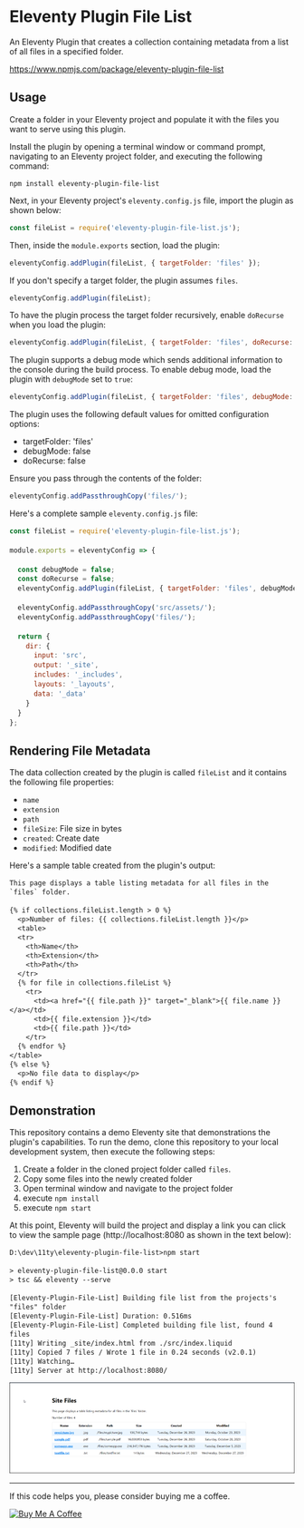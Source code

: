 # Eleventy Plugin File List

An Eleventy Plugin that creates a collection containing metadata from a list of all files in a specified folder.

https://www.npmjs.com/package/eleventy-plugin-file-list

## Usage

Create a folder in your Eleventy project and populate it with the files you want to serve using this plugin. 

Install the plugin by opening a terminal window or command prompt, navigating to an Eleventy project folder, and executing the following command:

```shell
npm install eleventy-plugin-file-list
```

Next, in your Eleventy project's `eleventy.config.js` file, import the plugin as shown below:

```js
const fileList = require('eleventy-plugin-file-list.js');
```

Then, inside the `module.exports` section, load the plugin:

```js
eleventyConfig.addPlugin(fileList, { targetFolder: 'files' });
```

If you don't specify a target folder, the plugin assumes `files`.

```js
eleventyConfig.addPlugin(fileList);
```

To have the plugin process the target folder recursively, enable `doRecurse` when you load the plugin:

```js
eleventyConfig.addPlugin(fileList, { targetFolder: 'files', doRecurse: true });
```

The plugin supports a debug mode which sends additional information to the console during the build process. To enable debug mode, load the plugin with `debugMode` set to `true`:

```js
eleventyConfig.addPlugin(fileList, { targetFolder: 'files', debugMode: true });
```

The plugin uses the following default values for omitted configuration options:

* targetFolder: 'files'
* debugMode: false
* doRecurse: false

Ensure you pass through the contents of the folder:

```js
eleventyConfig.addPassthroughCopy('files/');
```

Here's a complete sample `eleventy.config.js` file:

```js
const fileList = require('eleventy-plugin-file-list.js');

module.exports = eleventyConfig => {

  const debugMode = false;
  const doRecurse = false;
  eleventyConfig.addPlugin(fileList, { targetFolder: 'files', debugMode, doRecurse });

  eleventyConfig.addPassthroughCopy('src/assets/');
  eleventyConfig.addPassthroughCopy('files/');

  return {
    dir: {
      input: 'src',
      output: '_site',
      includes: '_includes',
      layouts: '_layouts',
      data: '_data'
    }
  }
};
```

## Rendering File Metadata

The data collection created by the plugin is called `fileList` and it contains the following file properties:

* `name`
* `extension`
* `path`
* `fileSize`: File size in bytes
* `created`: Create date
* `modified`: Modified date

Here's a sample table created from the plugin's output:

```liquid
This page displays a table listing metadata for all files in the `files` folder.

{% if collections.fileList.length > 0 %}
  <p>Number of files: {{ collections.fileList.length }}</p>
  <table>
  <tr>
    <th>Name</th>
    <th>Extension</th>
    <th>Path</th>
  </tr>
  {% for file in collections.fileList %}  
    <tr>
      <td><a href="{{ file.path }}" target="_blank">{{ file.name }}</a></td>
      <td>{{ file.extension }}</td>
      <td>{{ file.path }}</td>
    </tr>
  {% endfor %}
</table>  
{% else %}
  <p>No file data to display</p>
{% endif %}
```

## Demonstration

This repository contains a demo Eleventy site that demonstrations the plugin's capabilities. To run the demo, clone this repository to your local development system, then execute the following steps:

1. Create a folder in the cloned project folder called `files`.
2. Copy some files into the newly created folder
3. Open terminal window and navigate to the project folder
4. execute `npm install`
5. execute `npm start`

At this point, Eleventy will build the project and display a link you can click to view the sample page (http://localhost:8080 as shown in the text below):

```shell
D:\dev\11ty\eleventy-plugin-file-list>npm start

> eleventy-plugin-file-list@0.0.0 start
> tsc && eleventy --serve

[Eleventy-Plugin-File-List] Building file list from the projects's "files" folder
[Eleventy-Plugin-File-List] Duration: 0.516ms
[Eleventy-Plugin-File-List] Completed building file list, found 4 files
[11ty] Writing _site/index.html from ./src/index.liquid
[11ty] Copied 7 files / Wrote 1 file in 0.24 seconds (v2.0.1)
[11ty] Watching…
[11ty] Server at http://localhost:8080/
```

![Sample App Page](images/image-01.png)

*** 

If this code helps you, please consider buying me a coffee.

<a href="https://www.buymeacoffee.com/johnwargo" target="_blank"><img src="https://cdn.buymeacoffee.com/buttons/default-orange.png" alt="Buy Me A Coffee" height="41" width="174"></a>
